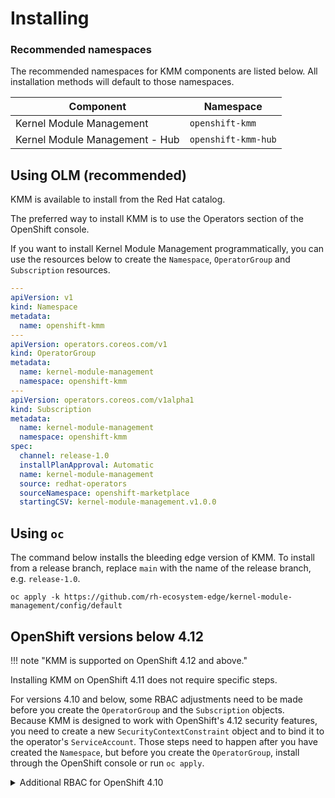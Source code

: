 # Installing

### Recommended namespaces

The recommended namespaces for KMM components are listed below.
All installation methods will default to those namespaces.

| Component                      | Namespace           |
|--------------------------------|---------------------|
| Kernel Module Management       | `openshift-kmm`     |
| Kernel Module Management - Hub | `openshift-kmm-hub` |

## Using OLM (recommended)

KMM is available to install from the Red Hat catalog.

The preferred way to install KMM is to use the Operators section of the OpenShift console.

If you want to install Kernel Module Management programmatically, you can use the resources below to create the
`Namespace`, `OperatorGroup` and `Subscription` resources.

```yaml
---
apiVersion: v1
kind: Namespace
metadata:
  name: openshift-kmm
---
apiVersion: operators.coreos.com/v1
kind: OperatorGroup
metadata:
  name: kernel-module-management
  namespace: openshift-kmm
---
apiVersion: operators.coreos.com/v1alpha1
kind: Subscription
metadata:
  name: kernel-module-management
  namespace: openshift-kmm
spec:
  channel: release-1.0
  installPlanApproval: Automatic
  name: kernel-module-management
  source: redhat-operators
  sourceNamespace: openshift-marketplace
  startingCSV: kernel-module-management.v1.0.0
```

## Using `oc`

The command below installs the bleeding edge version of KMM.
To install from a release branch, replace `main` with the name of the release branch, e.g. `release-1.0`.

```shell
oc apply -k https://github.com/rh-ecosystem-edge/kernel-module-management/config/default
```

## OpenShift versions below 4.12

!!! note "KMM is supported on OpenShift 4.12 and above."

Installing KMM on OpenShift 4.11 does not require specific steps.

For versions 4.10 and below, some RBAC adjustments need to be made before you create the `OperatorGroup` and the
`Subscription` objects.  
Because KMM is designed to work with OpenShift's 4.12 security features, you need to create a new
`SecurityContextConstraint` object and to bind it to the operator's `ServiceAccount`.
Those steps need to happen after you have created the `Namespace`, but before you create the `OperatorGroup`, install
through the OpenShift console or run `oc apply`.

<details>
<summary>Additional RBAC for OpenShift 4.10</summary>

```yaml
---
allowHostDirVolumePlugin: false
allowHostIPC: false
allowHostNetwork: false
allowHostPID: false
allowHostPorts: false
allowPrivilegeEscalation: false
allowPrivilegedContainer: false
allowedCapabilities:
  - NET_BIND_SERVICE
apiVersion: security.openshift.io/v1
defaultAddCapabilities: null
fsGroup:
  type: MustRunAs
groups: []
kind: SecurityContextConstraints
metadata:
  name: restricted-v2
priority: null
readOnlyRootFilesystem: false
requiredDropCapabilities:
  - ALL
runAsUser:
  type: MustRunAsRange
seLinuxContext:
  type: MustRunAs
seccompProfiles:
  - runtime/default
supplementalGroups:
  type: RunAsAny
users: []
volumes:
  - configMap
  - downwardAPI
  - emptyDir
  - persistentVolumeClaim
  - projected
  - secret
---
apiVersion: rbac.authorization.k8s.io/v1
kind: ClusterRole
metadata:
  name: scc-restricted-v2
rules:
  - apiGroups:
      - security.openshift.io
    resourceNames:
      - restricted-v2
    resources:
      - securitycontextconstraints
    verbs:
      - use
---
apiVersion: rbac.authorization.k8s.io/v1
kind: RoleBinding
metadata:
  name: kmm-operator-scc-restricted-v2
  namespace: openshift-kmm
roleRef:
  apiGroup: rbac.authorization.k8s.io
  kind: ClusterRole
  name: scc-restricted-v2
subjects:
  - kind: ServiceAccount
    name: kmm-operator-controller-manager
    namespace: openshift-kmm
```
</details>
